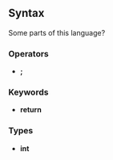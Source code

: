 ## Syntax
Some parts of this language?

### Operators
* **;**
### Keywords
* **return**

### Types
* **int**



